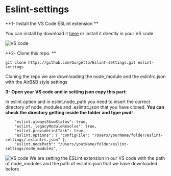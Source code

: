 # Eslint-settings

**1- Install the VS Code ESLint extension **

You can install by download it [here](https://marketplace.visualstudio.com/items?itemName=dbaeumer.vscode-eslint)
   or install it directly in your VS code 

   ![VS code](https://media.giphy.com/media/cJk2v5vzX8YHzoo4n8/giphy.gif)

**2- Clone this repo. **

```
git clone https://github.com/Girgetto/Eslint-settings.git eslint-settings
```

Cloning the repo we are downloading the node_module and the eslintrc.json with the AirB&B style settings

**3- Open your VS code and in setting json copy this part:**

In eslint.option and in eslint.node_path you need to insert the correct directory of node_modules and .eslintrc.json that you have cloned.
**You can check the directory getting inside the folder and type pwd!**
```
    "eslint.alwaysShowStatus": true,
    "eslint._legacyModuleResolve": true,
    "eslint.provideLintTask": true,
    "eslint.options": { "configFile": "/Users/yourName/folder/eslint-settings/.eslintrc.json" },
    "eslint.nodePath": "/Users/youtName/folder/eslint-settings/node_modules",

```
  ![VS code](https://media.giphy.com/media/1r91ZwHn2WQC0SQ9cr/giphy.gif)
We are setting the ESLint extension in our VS code with the path of node_modules and the path of eslintrc.json that we have downloaded before
